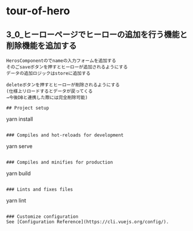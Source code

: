 # tour-of-hero

## 3_0_ヒーローページでヒーローの追加を行う機能と削除機能を追加する
```
HerosComponentのでnameの入力フォームを追加する
そのごsaveボタンを押すとヒーローが追加されるようにする
データの追加ロジックはstoreに追加する

deleteボタンを押すとヒーローが削除されるようにする
(仕様上リロードするとデータが戻ってくる
→今後DBと連携した際には完全削除可能)

## Project setup
```
yarn install
```

### Compiles and hot-reloads for development
```
yarn serve
```

### Compiles and minifies for production
```
yarn build
```

### Lints and fixes files
```
yarn lint
```

### Customize configuration
See [Configuration Reference](https://cli.vuejs.org/config/).
